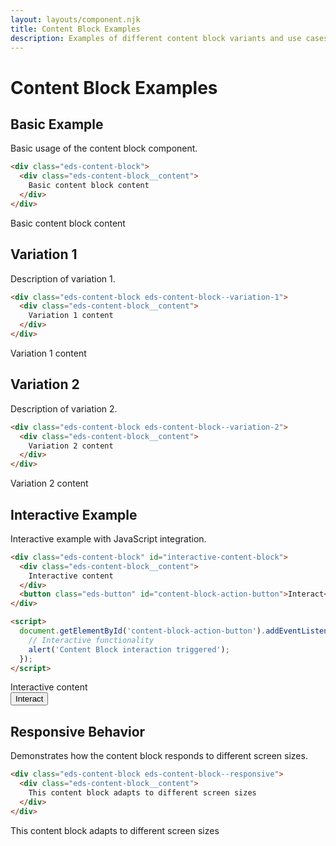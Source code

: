 ```yaml
---
layout: layouts/component.njk
title: Content Block Examples
description: Examples of different content block variants and use cases
---
```


# Content Block Examples

## Basic Example

Basic usage of the content block component.

```html
<div class="eds-content-block">
  <div class="eds-content-block__content">
    Basic content block content
  </div>
</div>
```

<div class="example-preview">
  <div class="eds-content-block">
    <div class="eds-content-block__content">
      Basic content block content
    </div>
  </div>
</div>

## Variation 1

Description of variation 1.

```html
<div class="eds-content-block eds-content-block--variation-1">
  <div class="eds-content-block__content">
    Variation 1 content
  </div>
</div>
```

<div class="example-preview">
  <div class="eds-content-block eds-content-block--variation-1">
    <div class="eds-content-block__content">
      Variation 1 content
    </div>
  </div>
</div>

## Variation 2

Description of variation 2.

```html
<div class="eds-content-block eds-content-block--variation-2">
  <div class="eds-content-block__content">
    Variation 2 content
  </div>
</div>
```

<div class="example-preview">
  <div class="eds-content-block eds-content-block--variation-2">
    <div class="eds-content-block__content">
      Variation 2 content
    </div>
  </div>
</div>

## Interactive Example

Interactive example with JavaScript integration.

```html
<div class="eds-content-block" id="interactive-content-block">
  <div class="eds-content-block__content">
    Interactive content
  </div>
  <button class="eds-button" id="content-block-action-button">Interact</button>
</div>

<script>
  document.getElementById('content-block-action-button').addEventListener('click', function() {
    // Interactive functionality
    alert('Content Block interaction triggered');
  });
</script>
```

<div class="example-preview">
  <div class="eds-content-block" id="interactive-content-block">
    <div class="eds-content-block__content">
      Interactive content
    </div>
    <button class="eds-button" id="content-block-action-button">Interact</button>
  </div>
</div>

## Responsive Behavior

Demonstrates how the content block responds to different screen sizes.

```html
<div class="eds-content-block eds-content-block--responsive">
  <div class="eds-content-block__content">
    This content block adapts to different screen sizes
  </div>
</div>
```

<div class="example-preview">
  <div class="eds-content-block eds-content-block--responsive">
    <div class="eds-content-block__content">
      This content block adapts to different screen sizes
    </div>
  </div>
</div>
